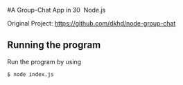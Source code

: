 #A Group-Chat App in 30  Node.js

Original Project: https://github.com/dkhd/node-group-chat

## Running the program

Run the program by using

```shell
$ node index.js
```

